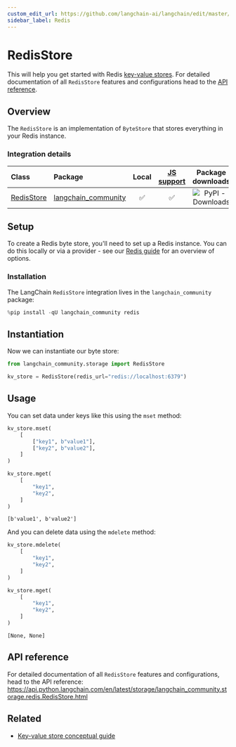 ```yaml
---
custom_edit_url: https://github.com/langchain-ai/langchain/edit/master/docs/docs/integrations/stores/redis.ipynb
sidebar_label: Redis
---
```

# RedisStore

This will help you get started with Redis [key-value stores](/docs/concepts/#key-value-stores). For detailed documentation of all `RedisStore` features and configurations head to the [API reference](https://api.python.langchain.com/en/latest/storage/langchain_community.storage.redis.RedisStore.html).

## Overview

The `RedisStore` is an implementation of `ByteStore` that stores everything in your Redis instance.

### Integration details

| Class | Package | Local | [JS support](https://js.langchain.com/v0.2/docs/integrations/stores/ioredis_storage) | Package downloads | Package latest |
| :--- | :--- | :---: | :---: |  :---: | :---: |
| [RedisStore](https://api.python.langchain.com/en/latest/storage/langchain_community.storage.redis.RedisStore.html) | [langchain_community](https://api.python.langchain.com/en/latest/community_api_reference.html) | ✅ | ✅ | ![PyPI - Downloads](https://img.shields.io/pypi/dm/langchain_community?style=flat-square&label=%20) | ![PyPI - Version](https://img.shields.io/pypi/v/langchain_community?style=flat-square&label=%20) |

## Setup

To create a Redis byte store, you'll need to set up a Redis instance. You can do this locally or via a provider - see our [Redis guide](/docs/integrations/providers/redis) for an overview of options.

### Installation

The LangChain `RedisStore` integration lives in the `langchain_community` package:


```python
%pip install -qU langchain_community redis
```

## Instantiation

Now we can instantiate our byte store:


```python
from langchain_community.storage import RedisStore

kv_store = RedisStore(redis_url="redis://localhost:6379")
```

## Usage

You can set data under keys like this using the `mset` method:


```python
kv_store.mset(
    [
        ["key1", b"value1"],
        ["key2", b"value2"],
    ]
)

kv_store.mget(
    [
        "key1",
        "key2",
    ]
)
```



```output
[b'value1', b'value2']
```


And you can delete data using the `mdelete` method:


```python
kv_store.mdelete(
    [
        "key1",
        "key2",
    ]
)

kv_store.mget(
    [
        "key1",
        "key2",
    ]
)
```



```output
[None, None]
```


## API reference

For detailed documentation of all `RedisStore` features and configurations, head to the API reference: https://api.python.langchain.com/en/latest/storage/langchain_community.storage.redis.RedisStore.html


## Related

- [Key-value store conceptual guide](/docs/concepts/#key-value-stores)
